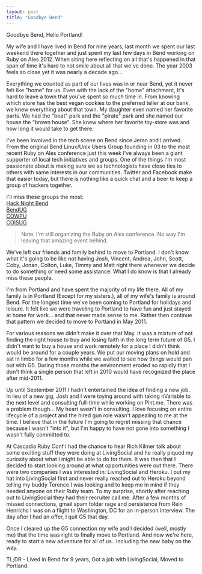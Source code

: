```yaml
---
layout: post
title: "Goodbye Bend"
---
```


Goodbye Bend, Hello Portland!

My wife and I have lived in Bend for nine years, last month we spent our last weekend there together and just spent my last few days in Bend working on Ruby on Ales 2012. When siting here reflecting on all that's happened in that span of time it's hard to not smile about all that we've done. The year 2003 feels so close yet it was nearly a decade ago...

Everything we counted as part of our lives was in or near Bend, yet it never felt like "home" for us. Even with the lack of the "home" attachment, It's hard to leave a town that you've spent so much time in. From knowing which store has the best vegan cookies to the preferred teller at our bank, we knew everything about that town. My daughter even named her favorite parts. We had the "boat" park and the "pirate" park and she named our house the "brown house". She knew where her favorite toy-store was and how long it would take to get there.

I've been involved in the tech scene on Bend since Jeran and I arrived. From the original Bend Linux/Unix Users Group founding in 03 to the most recent Ruby on Ales conference just this week I've always been a giant supporter of local tech initiatives and groups. One of the things I'm most passionate about is making sure we as technologists have close ties to others with same interests in our communities. Twitter and Facebook make that easier today, but there is nothing like a quick chat and a beer to keep a group of hackers together. 

I'll miss these groups the most:  
[Hack Night Bend ](http://www.meetup.com/hack-night-bend/)  
[BendUG](http://bendug.org)  
[COWPU](http://cowpu.com)  
[COISUG](http://coisug.info)  

> Note: I'm still organizing the Ruby on Ales conference. No way I'm leaving that amazing event behind.

We've left our friends and family behind to move to Portland. I don't know what it's going to be like not having Josh, Vincent, Andrea, John, Scott, Coby, Jonan, Colton, Luke, Timmy and Matt right there whenever we decide to do something or need some assistance. What I do know is that I already miss these people.

I'm from Portland and have spent the majority of my life there. All of my family is in Portland (Except for my sisters.), all of my wife's family is around Bend. For the longest time we've been coming to Portland for holidays and leisure. It felt like we were traveling to Portland to have fun and just stayed at home for work... and that never made sense to me. Rather then continue that pattern we decided to move to Portland in May 2011. 

For various reasons we didn't make it over that May. It was a mixture of not finding the right house to buy and losing faith in the long term future of G5. I didn't want to buy a house and work remotely for a place I didn't think would be around for a couple years. We put our moving plans on hold and sat in limbo for a few months while we waited to see how things would pan out with G5. During those months the environment eroded so rapidly that I don't think a single person that left in 2010 would have recognized the place after mid-2011.

Up until September 2011 I hadn't entertained the idea of finding a new job.  In lieu of a new gig, Josh and I were toying around with taking nVariable to the next level and consulting full-time while working on Pint.me. There was a problem though... My heart wasn't in consulting. I love focusing on entire lifecycle of a project and the hired gun role wasn't appealing to me at the time.  I believe that in the future I'm going to regret missing that chance because I wasn't "into it", but I'm happy to have not gone into something I wasn't fully committed to. 

At Cascadia Ruby Conf I had the chance to hear Rich Kilmer talk about some exciting stuff they were doing at LivingSocial and he really piqued my curiosity about what I might be able to do for them. It was then that I decided to start looking around at what opportunities were out there. There were two companies I was interested in: LivingSocial and Heroku. I put my hat into LivingSocial first and never really reached out to Heroku beyond telling my buddy Terence I was looking and to keep me in mind if they needed anyone on their Ruby team. To my surprise, shortly after reaching out to LivingSocial they had their recruiter call me. After a few months of missed connections, gmail spam folder rage and persistence from Rein Henrichs I was on a flight to Washington, DC for an in-person interview. The day after I had an offer, I quit G5 that day.

Once I cleared up the G5 connection my wife and I decided (well, mostly me) that the time was right to finally move to Portland. And now we're here, ready to start a new adventure for all of us.. including the new baby on the way.

TL;DR - Lived in Bend for 9 years, Got a job with LivingSocial, Moved to Portland. 
